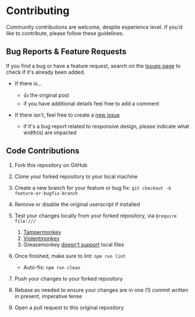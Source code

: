 # Contributing

Community contributions are welcome, despite experience level. If you'd like to contribute, please follow these guidelines.

## Bug Reports & Feature Requests

If you find a bug or have a feature request, search on the [Issues page](https://github.com/blakegearin/old-school-slack/issues) to check if it's already been added.

   - If there is...

     - 👍 the original post
     - if you have additional details feel free to add a comment

   - If there isn't, feel free to create a [new issue](https://github.com/blakegearin/old-school-slack/issues/new)

     - if it's a bug report related to responsive design, please indicate what width(s) are impacted

## Code Contributions

1. Fork this repository on GitHub
1. Clone your forked repository to your local machine
1. Create a new branch for your feature or bug fix: `git checkout -b feature-or-bugfix-branch`
1. Remove or disable the original userscript if installed
1. Test your changes locally from your forked repository, via `@require file:///`

   1. [Tampermonkey](https://www.tampermonkey.net/faq.php?locale=en#Q204)
   1. [Violentmonkey](https://violentmonkey.github.io/posts/how-to-edit-scripts-with-your-favorite-editor/)
   1. Greasemonkey [doesn't support](https://github.com/greasemonkey/greasemonkey/issues/3033) local files

1. Once finished, make sure to lint: `npm run lint`

   - Auto-fix: `npm run clean`

1. Push your changes to your forked repository
1. Rebase as needed to ensure your changes are in one (1) commit written in present, imperative tense
1. Open a pull request to this original repository
